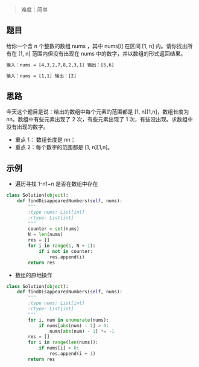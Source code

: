 > 难度：简单

## 题目

给你一个含 n 个整数的数组 nums ，其中 nums[i] 在区间 [1, n] 内。请你找出所有在 [1, n] 范围内但没有出现在 nums 中的数字，并以数组的形式返回结果。

```html
输入：nums = [4,3,2,7,8,2,3,1] 输出：[5,6]
```

```html
输入：nums = [1,1] 输出：[2]
```

## 思路

今天这个题目是说：给出的数组中每个元素的范围都是 [1, n][1,n]，数组长度为 nn。数组中有些元素出现了 2 次，有些元素出现了 1 次，有些没出现。求数组中没有出现的数字。

- 重点 1： 数组长度是 nn；
- 重点 2：每个数字的范围都是 [1, n][1,n]。

## 示例

- 遍历寻找 1-n1−n 是否在数组中存在

```python
class Solution(object):
    def findDisappearedNumbers(self, nums):
        """
        :type nums: List[int]
        :rtype: List[int]
        """
        counter = set(nums)
        N = len(nums)
        res = []
        for i in range(1, N + 1):
            if i not in counter:
                res.append(i)
        return res
```

- 数组的原地操作

```python
class Solution(object):
    def findDisappearedNumbers(self, nums):
        """
        :type nums: List[int]
        :rtype: List[int]
        """
        for i, num in enumerate(nums):
            if nums[abs(num) - 1] > 0:
                nums[abs(num) - 1] *= -1
        res = []
        for i in range(len(nums)):
            if nums[i] > 0:
                res.append(i + 1)
        return res
```
